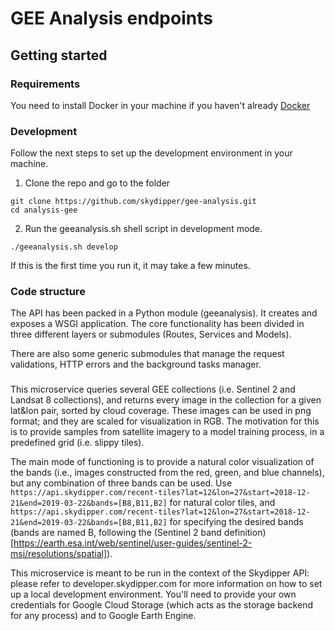 # GEE Analysis endpoints

## Getting started

### Requirements

You need to install Docker in your machine if you haven't already [Docker](https://www.docker.com/)

### Development

Follow the next steps to set up the development environment in your machine.

1. Clone the repo and go to the folder

```ssh
git clone https://github.com/skydipper/gee-analysis.git
cd analysis-gee
```

2. Run the geeanalysis.sh shell script in development mode.

```ssh
./geeanalysis.sh develop
```

If this is the first time you run it, it may take a few minutes.

### Code structure

The API has been packed in a Python module (geeanalysis). It creates and exposes a WSGI application. The core functionality
has been divided in three different layers or submodules (Routes, Services and Models).

There are also some generic submodules that manage the request validations, HTTP errors and the background tasks manager.


### 
This microservice queries several GEE collections (i.e. Sentinel 2 and Landsat 8 collections), and returns every image in the collection for a given lat&lon pair, sorted by cloud coverage. These images can be used in png format; and they are scaled for visualization in RGB. The motivation for this is to provide samples from satellite imagery to a model training process, in a predefined grid (i.e. slippy tiles).

The main mode of functioning is to provide a natural color visualization of the bands (i.e., images constructed from the red, green, and blue channels), but any combination of three bands can be used. Use 
`https://api.skydipper.com/recent-tiles?lat=12&lon=27&start=2018-12-21&end=2019-03-22&bands=[B8,B11,B2]` for natural color tiles, and `https://api.skydipper.com/recent-tiles?lat=12&lon=27&start=2018-12-21&end=2019-03-22&bands=[B8,B11,B2]` for specifying the desired bands (bands are named B<number>, following the (Sentinel 2 band definition)[https://earth.esa.int/web/sentinel/user-guides/sentinel-2-msi/resolutions/spatial]).

This microservice is meant to be run in the context of the Skydipper API: please refer to developer.skydipper.com for more information on how to set up a local development environment. You'll need to provide your own credentials for Google Cloud Storage (which acts as the storage backend for any process) and to Google Earth Engine.
